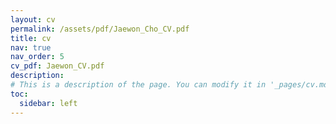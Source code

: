 ```yaml
---
layout: cv
permalink: /assets/pdf/Jaewon_Cho_CV.pdf
title: cv
nav: true
nav_order: 5
cv_pdf: Jaewon_CV.pdf
description:
# This is a description of the page. You can modify it in '_pages/cv.md'. You can also change or remove the top pdf download button.
toc:
  sidebar: left
---
```


